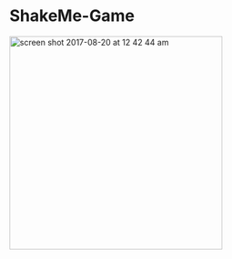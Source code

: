 # ShakeMe-Game
<img width="374" alt="screen shot 2017-08-20 at 12 42 44 am" src="https://user-images.githubusercontent.com/9751316/29492170-eb6888ec-8540-11e7-96ba-bb66772bb7d4.png">
